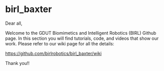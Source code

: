 # birl_baxter

Dear all, 

Welcome to the GDUT Biomimetics and Intelligent Robotics (BIRL) Github page. In this section you will find tutorials, code, and videos that show our work. Please refer to our wiki page for all the details: 

https://github.com/birlrobotics/birl_baxter/wiki

Thank you!!
